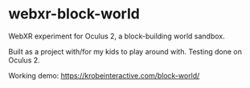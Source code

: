 # webxr-block-world
WebXR experiment for Oculus 2, a block-building world sandbox.

Built as a project with/for my kids to play around with. Testing done on Oculus 2.

Working demo: https://krobeinteractive.com/block-world/



